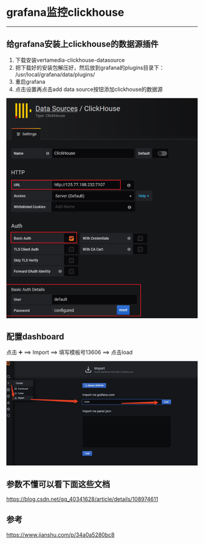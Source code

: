#   grafana监控clickhouse

---

##  给grafana安装上clickhouse的数据源插件

1.  下载安装vertamedia-clickhouse-datasource
2.  把下载好的安装包解压好，然后放到grafana的plugins目录下： /usr/local/grafana/data/plugins/
3.  重启grafana
4.  点击设置再点击add data source按钮添加clickhouse的数据源

![](../images/2021/05/20210507111953.png)

##  配置dashboard
点击 ➕ ==> Import ==> 填写模板号13606 ==> 点击load

![](../images/2021/05/20210507112008.png)

##  参数不懂可以看下面这些文档
https://blog.csdn.net/qq_40341628/article/details/108974611

##  参考
https://www.jianshu.com/p/34a0a5280bc8
